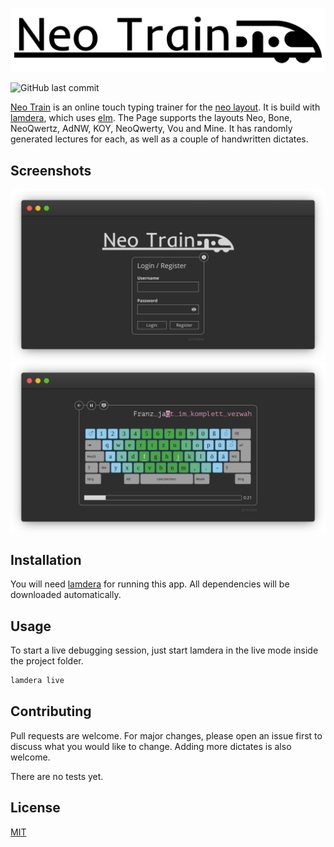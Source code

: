 ![](public/icon_with_text.svg)

![GitHub last commit](https://img.shields.io/github/last-commit/janekx21/NeoTrain?style=for-the-badge)

[Neo Train](https://neo-train.lamdera.app/) is an online touch typing trainer for the [neo layout](https://www.neo-layout.org/). It is build with [lamdera](https://lamdera.com/), which uses [elm](https://elm-lang.org/). The Page supports the layouts Neo, Bone, NeoQwertz, AdNW, KOY, NeoQwerty, Vou and Mine. It has randomly generated lectures for each, as well as a couple of handwritten dictates.

## Screenshots

![Screenshot of the Auth Page](img/auth_page.frame_generic_dark.png)
![Screenshot of the Typing Page](img/typing_page.frame_generic_dark.png)

## Installation

You will need [lamdera](https://lamdera.com/) for running this app.
All dependencies will be downloaded automatically.

## Usage

To start a live debugging session, just start lamdera in the live mode inside the project folder.

```bash
lamdera live
```

## Contributing

Pull requests are welcome. For major changes, please open an issue first to discuss what you would like to change. Adding more dictates is also welcome.

There are no tests yet.

## License

[MIT](https://choosealicense.com/licenses/mit/)
